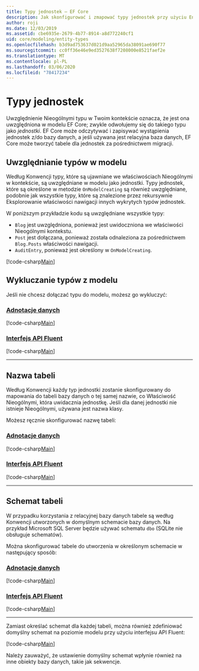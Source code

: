 ```yaml
---
title: Typy jednostek — EF Core
description: Jak skonfigurować i zmapować typy jednostek przy użyciu Entity Framework Core
author: roji
ms.date: 12/03/2019
ms.assetid: cbe6935e-2679-4b77-8914-a8d772240cf1
uid: core/modeling/entity-types
ms.openlocfilehash: b3d9ad753637d021d9aa52965da38091ae690f77
ms.sourcegitcommit: cc0ff36e46e9ed3527638f7208000e8521faef2e
ms.translationtype: MT
ms.contentlocale: pl-PL
ms.lasthandoff: 03/06/2020
ms.locfileid: "78417234"
---
```

# <a name="entity-types"></a>Typy jednostek

Uwzględnienie Nieogólnymi typu w Twoim kontekście oznacza, że jest ona uwzględniona w modelu EF Core; zwykle odwołujemy się do takiego typu jako *jednostki*. EF Core może odczytywać i zapisywać wystąpienia jednostek z/do bazy danych, a jeśli używana jest relacyjna baza danych, EF Core może tworzyć tabele dla jednostek za pośrednictwem migracji.

## <a name="including-types-in-the-model"></a>Uwzględnianie typów w modelu

Według Konwencji typy, które są ujawniane we właściwościach Nieogólnymi w kontekście, są uwzględniane w modelu jako jednostki. Typy jednostek, które są określone w metodzie `OnModelCreating` są również uwzględniane, podobnie jak wszystkie typy, które są znalezione przez rekursywnie Eksplorowanie właściwości nawigacji innych wykrytych typów jednostek.

W poniższym przykładzie kodu są uwzględniane wszystkie typy:

* `Blog` jest uwzględniona, ponieważ jest uwidoczniona we właściwości Nieogólnymi kontekstu.
* `Post` jest dołączana, ponieważ została odnaleziona za pośrednictwem `Blog.Posts` właściwości nawigacji.
* `AuditEntry`, ponieważ jest określony w `OnModelCreating`.

[!code-csharp[Main](../../../samples/core/Modeling/Conventions/EntityTypes.cs?name=EntityTypes&highlight=3,7,16)]

## <a name="excluding-types-from-the-model"></a>Wykluczanie typów z modelu

Jeśli nie chcesz dołączać typu do modelu, możesz go wykluczyć:

### <a name="data-annotations"></a>[Adnotacje danych](#tab/data-annotations)

[!code-csharp[Main](../../../samples/core/Modeling/DataAnnotations/IgnoreType.cs?name=IgnoreType&highlight=1)]

### <a name="fluent-api"></a>[Interfejs API Fluent](#tab/fluent-api)

[!code-csharp[Main](../../../samples/core/Modeling/FluentAPI/IgnoreType.cs?name=IgnoreType&highlight=3)]

***

## <a name="table-name"></a>Nazwa tabeli

Według Konwencji każdy typ jednostki zostanie skonfigurowany do mapowania do tabeli bazy danych o tej samej nazwie, co Właściwość Nieogólnymi, która uwidacznia jednostkę. Jeśli dla danej jednostki nie istnieje Nieogólnymi, używana jest nazwa klasy.

Możesz ręcznie skonfigurować nazwę tabeli:

### <a name="data-annotations"></a>[Adnotacje danych](#tab/data-annotations)

[!code-csharp[Main](../../../samples/core/Modeling/DataAnnotations/TableName.cs?Name=TableName&highlight=1)]

### <a name="fluent-api"></a>[Interfejs API Fluent](#tab/fluent-api)

[!code-csharp[Main](../../../samples/core/Modeling/FluentAPI/TableName.cs?Name=TableName&highlight=3-4)]

***

## <a name="table-schema"></a>Schemat tabeli

W przypadku korzystania z relacyjnej bazy danych tabele są według Konwencji utworzonych w domyślnym schemacie bazy danych. Na przykład Microsoft SQL Server będzie używać schematu `dbo` (SQLite nie obsługuje schematów).

Można skonfigurować tabele do utworzenia w określonym schemacie w następujący sposób:

### <a name="data-annotations"></a>[Adnotacje danych](#tab/data-annotations)

[!code-csharp[Main](../../../samples/core/Modeling/DataAnnotations/TableNameAndSchema.cs?name=TableNameAndSchema&highlight=1)]

### <a name="fluent-api"></a>[Interfejs API Fluent](#tab/fluent-api)

[!code-csharp[Main](../../../samples/core/Modeling/FluentAPI/TableNameAndSchema.cs?name=TableNameAndSchema&highlight=3-4)]

***

Zamiast określać schemat dla każdej tabeli, można również zdefiniować domyślny schemat na poziomie modelu przy użyciu interfejsu API Fluent:

[!code-csharp[Main](../../../samples/core/Modeling/FluentAPI/DefaultSchema.cs?name=DefaultSchema&highlight=3)]

Należy zauważyć, że ustawienie domyślny schemat wpłynie również na inne obiekty bazy danych, takie jak sekwencje.
